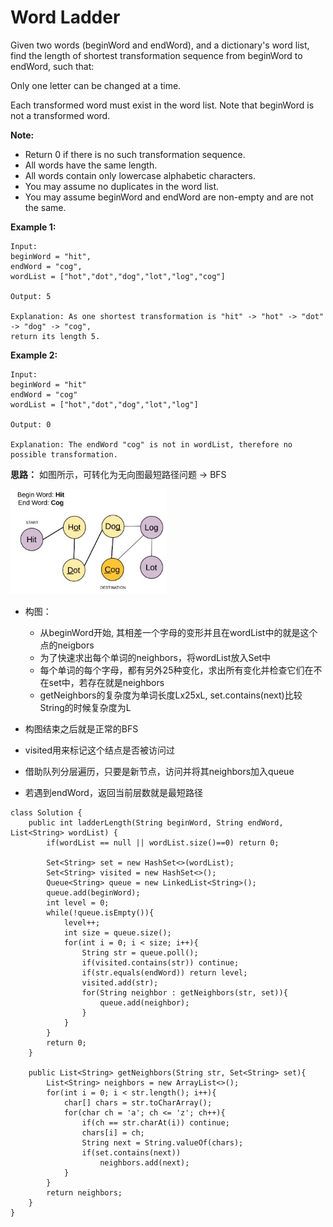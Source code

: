 # Word Ladder

Given two words (beginWord and endWord), and a dictionary's word list, find the length of shortest transformation sequence from beginWord to endWord, such that:

Only one letter can be changed at a time.

Each transformed word must exist in the word list. Note that beginWord is not a transformed word.

**Note:**

* Return 0 if there is no such transformation sequence.
* All words have the same length.
* All words contain only lowercase alphabetic characters.
* You may assume no duplicates in the word list.
* You may assume beginWord and endWord are non-empty and are not the same.

**Example 1:**
```
Input:
beginWord = "hit",
endWord = "cog",
wordList = ["hot","dot","dog","lot","log","cog"]

Output: 5

Explanation: As one shortest transformation is "hit" -> "hot" -> "dot" -> "dog" -> "cog",
return its length 5.
```

**Example 2:**
```
Input:
beginWord = "hit"
endWord = "cog"
wordList = ["hot","dot","dog","lot","log"]

Output: 0

Explanation: The endWord "cog" is not in wordList, therefore no possible transformation.
```

**思路：** 如图所示，可转化为无向图最短路径问题 -> BFS

<img src="/pictures/question_127.jpg" width="250">

* 构图：
  * 从beginWord开始, 其相差一个字母的变形并且在wordList中的就是这个点的neigbors
  * 为了快速求出每个单词的neighbors，将wordList放入Set中
  * 每个单词的每个字母，都有另外25种变化，求出所有变化并检查它们在不在set中，若存在就是neighbors
  * getNeighbors的复杂度为单词长度Lx25xL, set.contains(next)比较String的时候复杂度为L

* 构图结束之后就是正常的BFS
* visited用来标记这个结点是否被访问过
* 借助队列分层遍历，只要是新节点，访问并将其neighbors加入queue
* 若遇到endWord，返回当前层数就是最短路径

```
class Solution {
    public int ladderLength(String beginWord, String endWord, List<String> wordList) {
        if(wordList == null || wordList.size()==0) return 0;
        
        Set<String> set = new HashSet<>(wordList);
        Set<String> visited = new HashSet<>();
        Queue<String> queue = new LinkedList<String>();
        queue.add(beginWord);
        int level = 0;
        while(!queue.isEmpty()){
            level++;
            int size = queue.size();
            for(int i = 0; i < size; i++){
                String str = queue.poll();
                if(visited.contains(str)) continue;               
                if(str.equals(endWord)) return level;
                visited.add(str);
                for(String neighbor : getNeighbors(str, set)){
                    queue.add(neighbor);
                }
            }            
        }
        return 0;
    }
    
    public List<String> getNeighbors(String str, Set<String> set){
        List<String> neighbors = new ArrayList<>();
        for(int i = 0; i < str.length(); i++){
            char[] chars = str.toCharArray();
            for(char ch = 'a'; ch <= 'z'; ch++){
                if(ch == str.charAt(i)) continue;           
                chars[i] = ch;
                String next = String.valueOf(chars);
                if(set.contains(next))
                    neighbors.add(next);
            }
        }
        return neighbors;
    }
}
```

